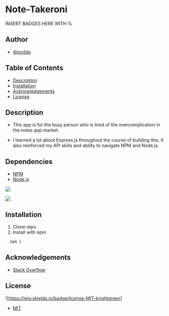 # Note-Takeroni

INSERT BADGES HERE WITH %

## Author

- [@jorddo](https://github.com/jorddo)

## Table of Contents

- [Description](#description)
- [Installation](#installation)
- [Acknowledgements](#acknowledgements)
- [License](#license)

## Description

- This app is for the busy person who is tired of the overcomplication in the notes app market.

- I learned a lot about Express.js throughout the course of building this. It also reinforced my API skills and ability to navigate NPM and Node.js.

## Dependencies

- [NPM]()
- [Node.js]()

![](https://user-images.githubusercontent.com/94631019/160246070-220d552f-e255-4305-ac8c-39eaf6cc7e48.png)

![](https://user-images.githubusercontent.com/94631019/160245885-321afb17-a11d-4ad6-9b71-fb36d0365084.png)

## Installation

1.  Clone repo
2.  Install with npm

```bash
  npm i
```

## Acknowledgements

- [Stack Overflow](https://stackoverflow.com/)

## License

![https://img.shields.io/badge/license-MIT-brightgreen]

- [MIT](https://opensource.org/licenses/MIT)
